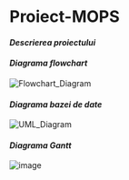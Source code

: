 # Proiect-MOPS

#### **_Descrierea proiectului_**

#### **_Diagrama flowchart_**
![Flowchart_Diagram](https://github.com/linterobert/Proiect-MOPS/assets/80642370/cd3a77d9-f723-401b-9f46-3e1d84612235)

#### **_Diagrama bazei de date_**
![UML_Diagram](https://github.com/linterobert/Proiect-MOPS/assets/80642370/c22d5298-ae9b-428f-9cd7-43512fc5fc97)

#### **_Diagrama Gantt_**

![image](https://github.com/linterobert/Proiect-MOPS/assets/80642370/4b2e0084-13d3-48cc-8568-912afb973ac6)
